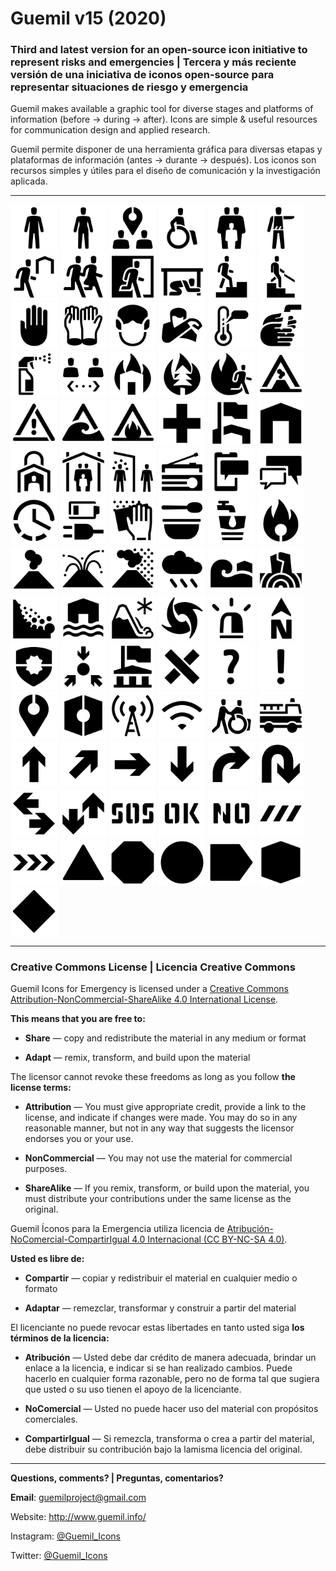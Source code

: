 # Guemil v15 (2020)

### Third and latest version for an open-source icon initiative to represent risks and emergencies | Tercera y más reciente versión de una iniciativa de iconos open-source para representar situaciones de riesgo y emergencia

Guemil makes available a graphic tool for diverse stages and platforms of information (before → during → after). Icons are simple & useful resources for communication design and applied research.

Guemil permite disponer de una herramienta gráfica para diversas etapas y plataformas de información (antes → durante → después). Los iconos son recursos simples y útiles para el diseño de comunicación y la investigación aplicada.

- - - - - - - - - - 

<img src="https://raw.githubusercontent.com/Guemil/Guemil_Icons_v15_2020/main/png/01_Man_v15.png" width="75" heigth="75"> <img src="https://raw.githubusercontent.com/Guemil/Guemil_Icons_v15_2020/main/png/02_Woman_v15.png" width="75" heigth="75"> <img src="https://raw.githubusercontent.com/Guemil/Guemil_Icons_v15_2020/main/png/03_Assembly_point_v15.png" width="75" heigth="75"> <img src="https://raw.githubusercontent.com/Guemil/Guemil_Icons_v15_2020/main/png/04_Disabled_v15.png" width="75" heigth="75"> <img src="https://raw.githubusercontent.com/Guemil/Guemil_Icons_v15_2020/main/png/05_Group_meeting_v15.png" width="75" heigth="75"> <img src="https://raw.githubusercontent.com/Guemil/Guemil_Icons_v15_2020/main/png/06_Authority_instruction_v15.png" width="75" heigth="75"> <img src="https://raw.githubusercontent.com/Guemil/Guemil_Icons_v15_2020/main/png/07_Evacuate_to_shelter_v15.png" width="75" heigth="75"> <img src="https://raw.githubusercontent.com/Guemil/Guemil_Icons_v15_2020/main/png/08_Evacuate_v15.png" width="75" heigth="75"> <img src="https://raw.githubusercontent.com/Guemil/Guemil_Icons_v15_2020/main/png/09_Emergency_exit_v15.png" width="75" heigth="75"> <img src="https://raw.githubusercontent.com/Guemil/Guemil_Icons_v15_2020/main/png/10_Drop_cover_hold_v15.png" width="75" heigth="75"> <img src="https://raw.githubusercontent.com/Guemil/Guemil_Icons_v15_2020/main/png/11_Evacuate_vertical_v15.png" width="75" heigth="75"> <img src="https://raw.githubusercontent.com/Guemil/Guemil_Icons_v15_2020/main/png/12_Evacuate_downstairs_v15.png" width="75" heigth="75"> <img src="https://raw.githubusercontent.com/Guemil/Guemil_Icons_v15_2020/main/png/13_Not_allowed_v15.png" width="75" heigth="75"> <img src="https://raw.githubusercontent.com/Guemil/Guemil_Icons_v15_2020/main/png/14_Use_gloves_v15.png" width="75" heigth="75"> <img src="https://raw.githubusercontent.com/Guemil/Guemil_Icons_v15_2020/main/png/15_Use_mask_v15.png" width="75" heigth="75"> <img src="https://raw.githubusercontent.com/Guemil/Guemil_Icons_v15_2020/main/png/16_Sneeze_in_elbow_v15.png" width="75" heigth="75"> <img src="https://raw.githubusercontent.com/Guemil/Guemil_Icons_v15_2020/main/png/17_Temperature_v15.png" width="75" heigth="75"> <img src="https://raw.githubusercontent.com/Guemil/Guemil_Icons_v15_2020/main/png/18_Wash_hands_v15.png" width="75" heigth="75"> <img src="https://raw.githubusercontent.com/Guemil/Guemil_Icons_v15_2020/main/png/19_Disinfectant_v15.png" width="75" heigth="75"> <img src="https://raw.githubusercontent.com/Guemil/Guemil_Icons_v15_2020/main/png/20_Keep_distance_v15.png" width="75" heigth="75"> <img src="https://raw.githubusercontent.com/Guemil/Guemil_Icons_v15_2020/main/png/21_Structural_fire_v15.png" width="75" heigth="75"> <img src="https://raw.githubusercontent.com/Guemil/Guemil_Icons_v15_2020/main/png/22_Wildfire_v15.png" width="75" heigth="75"> <img src="https://raw.githubusercontent.com/Guemil/Guemil_Icons_v15_2020/main/png/23_Evacuate_fire_v15.png" width="75" heigth="75"> <img src="https://raw.githubusercontent.com/Guemil/Guemil_Icons_v15_2020/main/png/24_Warning_volcano_v15.png" width="75" heigth="75"> <img src="https://raw.githubusercontent.com/Guemil/Guemil_Icons_v15_2020/main/png/25_Warning_sign_v15.png" width="75" heigth="75"> <img src="https://raw.githubusercontent.com/Guemil/Guemil_Icons_v15_2020/main/png/26_Warning_tsunami_v15.png" width="75" heigth="75"> <img src="https://raw.githubusercontent.com/Guemil/Guemil_Icons_v15_2020/main/png/27_Warning_fire_v15.png" width="75" heigth="75"> <img src="https://raw.githubusercontent.com/Guemil/Guemil_Icons_v15_2020/main/png/28_First_aid_v15.png" width="75" heigth="75"> <img src="https://raw.githubusercontent.com/Guemil/Guemil_Icons_v15_2020/main/png/29_Flagged_bdg_v15.png" width="75" heigth="75"> <img src="https://raw.githubusercontent.com/Guemil/Guemil_Icons_v15_2020/main/png/30_Home_v15.png" width="75" heigth="75"> <img src="https://raw.githubusercontent.com/Guemil/Guemil_Icons_v15_2020/main/png/31_Lockdown_v15.png" width="75" heigth="75"> <img src="https://raw.githubusercontent.com/Guemil/Guemil_Icons_v15_2020/main/png/32_Shelter_v15.png" width="75" heigth="75"> <img src="https://raw.githubusercontent.com/Guemil/Guemil_Icons_v15_2020/main/png/33_Quarantine_v15.png" width="75" heigth="75"> <img src="https://raw.githubusercontent.com/Guemil/Guemil_Icons_v15_2020/main/png/34_Radio_v15.png" width="75" heigth="75"> <img src="https://raw.githubusercontent.com/Guemil/Guemil_Icons_v15_2020/main/png/35_Mobile_info_v15.png" width="75" heigth="75"> <img src="https://raw.githubusercontent.com/Guemil/Guemil_Icons_v15_2020/main/png/36_Chat_v15.png" width="75" heigth="75"> <img src="https://raw.githubusercontent.com/Guemil/Guemil_Icons_v15_2020/main/png/37_Time_v15.png" width="75" heigth="75"> <img src="https://raw.githubusercontent.com/Guemil/Guemil_Icons_v15_2020/main/png/38_Charge_plug_v15.png" width="75" heigth="75"> <img src="https://raw.githubusercontent.com/Guemil/Guemil_Icons_v15_2020/main/png/39_Wipeout_v15.png" width="75" heigth="75"> <img src="https://raw.githubusercontent.com/Guemil/Guemil_Icons_v15_2020/main/png/40_Food_v15.png" width="75" heigth="75"> <img src="https://raw.githubusercontent.com/Guemil/Guemil_Icons_v15_2020/main/png/41_Water_v15.png" width="75" heigth="75"> <img src="https://raw.githubusercontent.com/Guemil/Guemil_Icons_v15_2020/main/png/42_Fire_v15.png" width="75" heigth="75"> <img src="https://raw.githubusercontent.com/Guemil/Guemil_Icons_v15_2020/main/png/43_Volcano_fumarole_v15.png" width="75" heigth="75"> <img src="https://raw.githubusercontent.com/Guemil/Guemil_Icons_v15_2020/main/png/44_Volcano_eruption_v15.png" width="75" heigth="75"> <img src="https://raw.githubusercontent.com/Guemil/Guemil_Icons_v15_2020/main/png/45_Volcano_ashes_v15.png" width="75" heigth="75"> <img src="https://raw.githubusercontent.com/Guemil/Guemil_Icons_v15_2020/main/png/46_Rain_v15.png" width="75" heigth="75"> <img src="https://raw.githubusercontent.com/Guemil/Guemil_Icons_v15_2020/main/png/47_Tsunami_v15.png" width="75" heigth="75"> <img src="https://raw.githubusercontent.com/Guemil/Guemil_Icons_v15_2020/main/png/48_Earthquake_v15.png" width="75" heigth="75"> <img src="https://raw.githubusercontent.com/Guemil/Guemil_Icons_v15_2020/main/png/49_Landslide_v15.png" width="75" heigth="75"> <img src="https://raw.githubusercontent.com/Guemil/Guemil_Icons_v15_2020/main/png/50_Flood_v15.png" width="75" heigth="75"> <img src="https://raw.githubusercontent.com/Guemil/Guemil_Icons_v15_2020/main/png/51_Avalanche_v15.png" width="75" heigth="75"> <img src="https://raw.githubusercontent.com/Guemil/Guemil_Icons_v15_2020/main/png/52_Hurricane_v15.png" width="75" heigth="75"> <img src="https://raw.githubusercontent.com/Guemil/Guemil_Icons_v15_2020/main/png/53_Alarm_v15.png" width="75" heigth="75"> <img src="https://raw.githubusercontent.com/Guemil/Guemil_Icons_v15_2020/main/png/54_North_v15.png" width="75" heigth="75">
<img src="https://raw.githubusercontent.com/Guemil/Guemil_Icons_v15_2020/main/png/55_Authority_v15.png" width="75" heigth="75"> <img src="https://raw.githubusercontent.com/Guemil/Guemil_Icons_v15_2020/main/png/56_Meeting_point_v15.png" width="75" heigth="75"> <img src="https://raw.githubusercontent.com/Guemil/Guemil_Icons_v15_2020/main/png/57_Authority_bdg_v15.png" width="75" heigth="75"> <img src="https://raw.githubusercontent.com/Guemil/Guemil_Icons_v15_2020/main/png/58_X_Forbidden_v15.png" width="75" heigth="75"> <img src="https://raw.githubusercontent.com/Guemil/Guemil_Icons_v15_2020/main/png/59_Question_v15.png" width="75" heigth="75"> <img src="https://raw.githubusercontent.com/Guemil/Guemil_Icons_v15_2020/main/png/60_Exclamation_v15.png" width="75" heigth="75"> <img src="https://raw.githubusercontent.com/Guemil/Guemil_Icons_v15_2020/main/png/61_Location_v15.png" width="75" heigth="75"> <img src="https://raw.githubusercontent.com/Guemil/Guemil_Icons_v15_2020/main/png/62_Meeting_area_v15.png" width="75" heigth="75"> <img src="https://raw.githubusercontent.com/Guemil/Guemil_Icons_v15_2020/main/png/63_Broadcast_v15.png" width="75" heigth="75"> <img src="https://raw.githubusercontent.com/Guemil/Guemil_Icons_v15_2020/main/png/64_Wifi_v15.png" width="75" heigth="75"> <img src="https://raw.githubusercontent.com/Guemil/Guemil_Icons_v15_2020/main/png/65_Help_others_v15.png" width="75" heigth="75"> <img src="https://raw.githubusercontent.com/Guemil/Guemil_Icons_v15_2020/main/png/66_Emergency_vehicle_v15.png" width="75" heigth="75"> <img src="https://raw.githubusercontent.com/Guemil/Guemil_Icons_v15_2020/main/png/67_Arrow_up_v15.png" width="75" heigth="75"> <img src="https://raw.githubusercontent.com/Guemil/Guemil_Icons_v15_2020/main/png/68_Arrow_upright_v15.png" width="75" heigth="75"> <img src="https://raw.githubusercontent.com/Guemil/Guemil_Icons_v15_2020/main/png/69_Arrow_rightward_v15.png" width="75" heigth="75"> <img src="https://raw.githubusercontent.com/Guemil/Guemil_Icons_v15_2020/main/png/70_Arrow_down_v15.png" width="75" heigth="75"> <img src="https://raw.githubusercontent.com/Guemil/Guemil_Icons_v15_2020/main/png/71_Turn_right_v15.png" width="75" heigth="75"> <img src="https://raw.githubusercontent.com/Guemil/Guemil_Icons_v15_2020/main/png/72_Backward_v15.png" width="75" heigth="75"> <img src="https://raw.githubusercontent.com/Guemil/Guemil_Icons_v15_2020/main/png/73_Two_way_horizontal_v15.png" width="75" heigth="75"> <img src="https://raw.githubusercontent.com/Guemil/Guemil_Icons_v15_2020/main/png/74_Two_way_vertical_v15.png" width="75" heigth="75"> <img src="https://raw.githubusercontent.com/Guemil/Guemil_Icons_v15_2020/main/png/75_SOS_stencil_v15.png" width="75" heigth="75"> <img src="https://raw.githubusercontent.com/Guemil/Guemil_Icons_v15_2020/main/png/76_OK_stencil_v15.png" width="75" heigth="75"> <img src="https://raw.githubusercontent.com/Guemil/Guemil_Icons_v15_2020/main/png/77_NO_stencil_v15.png" width="75" heigth="75"> <img src="https://raw.githubusercontent.com/Guemil/Guemil_Icons_v15_2020/main/png/78_Warning_strip_1_v15.png" width="75" heigth="75"> <img src="https://raw.githubusercontent.com/Guemil/Guemil_Icons_v15_2020/main/png/79_Warning_strip_2_v15.png" width="75" heigth="75"> <img src="https://raw.githubusercontent.com/Guemil/Guemil_Icons_v15_2020/main/png/80_Contain_triangle_v15.png" width="75" heigth="75"> <img src="https://raw.githubusercontent.com/Guemil/Guemil_Icons_v15_2020/main/png/81_Contain_octagon_v15.png" width="75" heigth="75"> <img src="https://raw.githubusercontent.com/Guemil/Guemil_Icons_v15_2020/main/png/82_Contain_circle_v15.png" width="75" heigth="75"> <img src="https://raw.githubusercontent.com/Guemil/Guemil_Icons_v15_2020/main/png/83_Contain_directional_v15.png" width="75" heigth="75"> <img src="https://raw.githubusercontent.com/Guemil/Guemil_Icons_v15_2020/main/png/84_Contain_hexagon_v15.png" width="75" heigth="75"> <img src="https://raw.githubusercontent.com/Guemil/Guemil_Icons_v15_2020/main/png/85_Contain_lozenge_v15.png" width="75" heigth="75">

- - - - - - - - - - 

### Creative Commons License | Licencia Creative Commons

Guemil Icons for Emergency is licensed under a <a rel="license" href="http://creativecommons.org/licenses/by-nc-sa/4.0/">Creative Commons Attribution-NonCommercial-ShareAlike 4.0 International License</a>.

**This means that you are free to:**

- **Share** — copy and redistribute the material in any medium or format

- **Adapt** — remix, transform, and build upon the material

The licensor cannot revoke these freedoms as long as you follow **the license terms:**

- **Attribution** — You must give appropriate credit, provide a link to the license, and indicate if changes were made. You may do so in any reasonable manner, but not in any way that suggests the licensor endorses you or your use.

- **NonCommercial** — You may not use the material for commercial purposes.

- **ShareAlike** — If you remix, transform, or build upon the material, you must distribute your contributions under the same license as the original.

Guemil Íconos para la Emergencia utiliza licencia de <a rel="Licencia" href="https://creativecommons.org/licenses/by-nc-sa/4.0/deed.es">Atribución-NoComercial-CompartirIgual 4.0 Internacional (CC BY-NC-SA 4.0)</a>.

**Usted es libre de:**

- **Compartir** — copiar y redistribuir el material en cualquier medio o formato

- **Adaptar** — remezclar, transformar y construir a partir del material

El licenciante no puede revocar estas libertades en tanto usted siga **los términos de la licencia:**

- **Atribución** — Usted debe dar crédito de manera adecuada, brindar un enlace a la licencia, e indicar si se han realizado cambios. Puede hacerlo en cualquier forma razonable, pero no de forma tal que sugiera que usted o su uso tienen el apoyo de la licenciante.

- **NoComercial** — Usted no puede hacer uso del material con propósitos comerciales.

- **CompartirIgual** — Si remezcla, transforma o crea a partir del material, debe distribuir su contribución bajo la lamisma licencia del original.

- - - - - - - - - 

**Questions, comments? | Preguntas, comentarios?**

**Email**: guemilproject@gmail.com

Website: http://www.guemil.info/

Instagram: [@Guemil_Icons](https://www.instagram.com/Guemil_Icons/)

Twitter: [@Guemil_Icons](https://twitter.com/Guemil_Icons)
